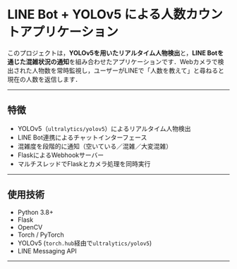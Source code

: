 # LINE Bot + YOLOv5 による人数カウントアプリケーション

このプロジェクトは，**YOLOv5を用いたリアルタイム人物検出**と，**LINE Botを通じた混雑状況の通知**を組み合わせたアプリケーションです．Webカメラで検出された人物数を常時監視し，ユーザーがLINEで「人数を教えて」と尋ねると現在の人数を返信します．

---

## 特徴

- YOLOv5（`ultralytics/yolov5`）によるリアルタイム人物検出
- LINE Bot連携によるチャットインターフェース
- 混雑度を段階的に通知（空いている／混雑／大変混雑）
- FlaskによるWebhookサーバー
- マルチスレッドでFlaskとカメラ処理を同時実行

---

## 使用技術

- Python 3.8+
- Flask
- OpenCV
- Torch / PyTorch
- YOLOv5 (`torch.hub`経由で`ultralytics/yolov5`)
- LINE Messaging API

---
